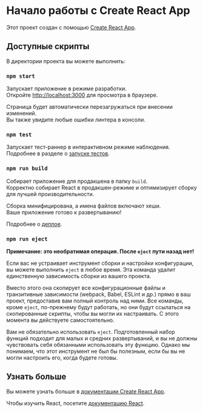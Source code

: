 # Начало работы с Create React App

Этот проект создан с помощью [Create React App](https://github.com/facebook/create-react-app).

## Доступные скрипты

В директории проекта вы можете выполнить:

### `npm start`

Запускает приложение в режиме разработки.\
Откройте [http://localhost:3000](http://localhost:3000) для просмотра в браузере.

Страница будет автоматически перезагружаться при внесении изменений.\
Вы также увидите любые ошибки линтера в консоли.

### `npm test`

Запускает тест-раннер в интерактивном режиме наблюдения.\
Подробнее в разделе о [запуске тестов](https://facebook.github.io/create-react-app/docs/running-tests).

### `npm run build`

Собирает приложение для продакшена в папку `build`.\
Корректно собирает React в продакшен-режиме и оптимизирует сборку для лучшей производительности.

Сборка минифицирована, а имена файлов включают хеши.\
Ваше приложение готово к развертыванию!

Подробнее о [деплое](https://facebook.github.io/create-react-app/docs/deployment).

### `npm run eject`

**Примечание: это необратимая операция. После `eject` пути назад нет!**

Если вас не устраивает инструмент сборки и настройки конфигурации, вы можете выполнить `eject` в любое время. Эта команда удалит единственную зависимость сборки из вашего проекта.

Вместо этого она скопирует все конфигурационные файлы и транзитивные зависимости (webpack, Babel, ESLint и др.) прямо в ваш проект, предоставив вам полный контроль над ними. Все команды, кроме `eject`, по-прежнему будут работать, но они будут ссылаться на скопированные скрипты, чтобы вы могли их настраивать. С этого момента вы действуете самостоятельно.

Вам не обязательно использовать `eject`. Подготовленный набор функций подходит для малых и средних развертываний, и вы не должны чувствовать себя обязанными использовать эту функцию. Однако мы понимаем, что этот инструмент не был бы полезным, если бы вы не могли настроить его, когда будете готовы.

## Узнать больше

Вы можете узнать больше в [документации Create React App](https://facebook.github.io/create-react-app/docs/getting-started).

Чтобы изучить React, посетите [документацию React](https://reactjs.org/).
